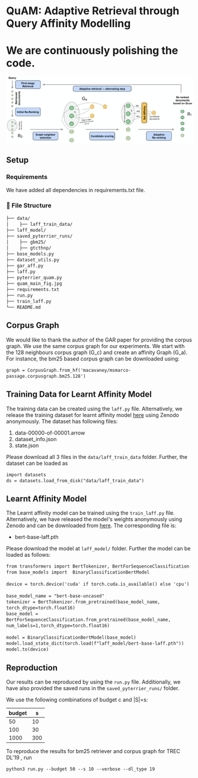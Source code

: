 # QuAM: Adaptive Retrieval through Query Affinity Modelling



# We are continuously polishing the code.

<p align="center">
  <img src="quam_main_fig.jpg" />
</p>

## Setup

### Requirements
We have added all dependencies in requirements.txt file.

### :file_folder: File Structure

```
├── data/
│    ├── laff_train_data/
├── laff_model/
├── saved_pyterrier_runs/
│    ├── gbm25/
│    ├── gtcthnp/
├── base_models.py
├── dataset_utils.py
├── gar_aff.py
├── laff.py
├── pyterrier_quam.py
├── quam_main_fig.jpg
├── requirements.txt
├── run.py
├── train_laff.py
└── README.md
```

## Corpus Graph

We would like to thank the author of the GAR paper for providing the corpus graph. 
We use the same corpus graph for our experiments. 
We start with the 128 neighbours corpus graph (G_c) and create an affinity Graph (G_a).
For instance, the bm25 based corpus graph can be downloaded using:
```
graph = CorpusGraph.from_hf('macavaney/msmarco-passage.corpusgraph.bm25.128')
```


## Training Data for Learnt Affinity Model
The training data can be created using the `laff.py` file. Alternatively, we release the training dataset for learnt affinity model [here](https://zenodo.org/records/13363455) using Zenodo anonymously. The dataset has following files:

1. data-00000-of-00001.arrow
2. dataset_info.json
3. state.json

Please download all 3 files in the `data/laff_train_data` folder. Further, the dataset can be loaded as

```
import datasets
ds = datasets.load_from_disk("data/laff_train_data")
```

## Learnt Affinity Model
The Learnt affinity model can be trained using the `train_laff.py` file. Alternatively, we have released the model's weights anonymously using Zenodo and can be downloaded from [here](https://zenodo.org/records/13363455). The corresponding file is:

- bert-base-laff.pth

Please download the model at `laff_model/` folder. Further the model can be loaded as follows:

```
from transformers import BertTokenizer, BertForSequenceClassification
from base_models import  BinaryClassificationBertModel

device = torch.device('cuda' if torch.cuda.is_available() else 'cpu')

base_model_name = "bert-base-uncased" 
tokenizer = BertTokenizer.from_pretrained(base_model_name, torch_dtype=torch.float16)
base_model = BertForSequenceClassification.from_pretrained(base_model_name, num_labels=1,torch_dtype=torch.float16)

model = BinaryClassificationBertModel(base_model)
model.load_state_dict(torch.load(f"laff_model/bert-base-laff.pth"))
model.to(device)
```

## Reproduction

Our results can be reproduced by using the `run.py` file. Additionally, we have also provided the saved runs in the  `saved_pyterrier_runs/` folder.

We use the following combinations of budget c and |S|=s:

|budget | s |
| ------ | --- |
| 50 | 10 |
| 100 | 30|
| 1000 | 300|


To reproduce the results for bm25 retriever and corpus graph for TREC DL'19 , run

```
python3 run.py --budget 50 --s 10 --verbose --dl_type 19
```





